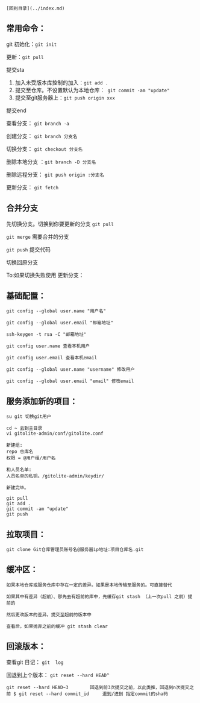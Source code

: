 

																						[回到目录](../index.md)

## 常用命令：

git 初始化：`git init` 

更新：`git pull `

提交sta
1.  加入未受版本库控制的加入：` git add . `
2. 提交至仓库。不设置默认为本地仓库：`  git commit -am "update"  ` 
3. 提交至git服务器上：`git push origin xxx  `

提交end



查看分支：	`git branch -a`

创建分支：	  `git branch 分支名`

切换分支：	  `git checkout 分支名`

删除本地分支 ：`git branch -D 分支名`

删除远程分支： `git push origin :分支名`

更新分支： `git fetch`



## **合并分支**

先切换分支。切换到你要更新的分支 `git pull`

`git merge` 需要合并的分支

`git push`	提交代码 

切换回原分支



To:如果切换失败使用 更新分支：



## **基础配置：**

```shell
git config --global user.name "用户名" 

git config --global user.email "邮箱地址"

ssh-keygen -t rsa -C "邮箱地址"

git config user.name 查看本机用户 

git config user.email 查看本机email

git config --global user.name "username" 修改用户 

git config --global user.email "email" 修改email

```



## **服务添加新的项目：**

```shell
su git 切换git用户

cd ~ 去到主目录
vi gitolite-admin/conf/gitolite.conf

新建组:
repo 仓库名
权限 = @用户组/用户名

和人员名单:
人员名单的私钥。/gitolite-admin/keydir/

新建完毕。

git pull
git add .
git commit -am "update"
git push

```





## **拉取项目：**

`git clone Git仓库管理员账号名@服务器ip地址:项目仓库名.git`



## **缓冲区：**

```shell
如果本地仓库或服务仓库中存在一定的差异。如果是本地传输至服务的。可直接替代

如果其中有差异（超前）、那先去有超前的库中，先缓存git stash （上一次pull 之前）提前的

然后更改版本的差异。提交至超前的版本中

查看后，如果抛弃之前的缓冲 git stash clear  

```



## **回滚版本：**

查看git 日记： `git  log` 			 

回退到上个版本： `git reset --hard HEAD^`         

```shell
git reset --hard HEAD~3        回退到前3次提交之前，以此类推，回退到n次提交之前 $ git reset --hard commit_id     退到/进到 指定commit的sha码
```


